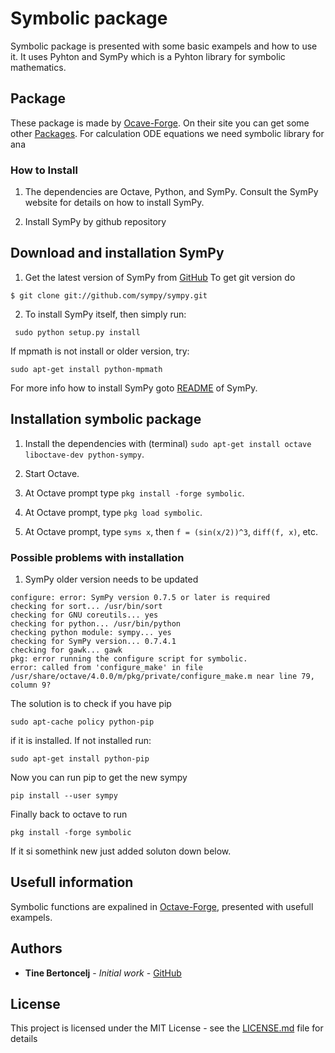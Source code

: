 # Symbolic package

Symbolic package is presented with some basic exampels and how to use it. It uses Pyhton and SymPy which is a Pyhton library for symbolic mathematics. 

## Package

These package is made by [Ocave-Forge](https://octave.sourceforge.io/index.php). On their site you can get some other [Packages](https://octave.sourceforge.io/packages.php). For calculation ODE equations we need symbolic library for ana

### How to Install


1.  The dependencies are Octave, Python, and SymPy.  Consult the SymPy
    website for details on how to install SymPy.

2.  Install SymPy by github repository

Download and installation SymPy
--------

1. Get the latest version of SymPy from [GitHub](https://pypi.python.org/pypi/sympy/) To get git version do
```
$ git clone git://github.com/sympy/sympy.git
```
2. To install SymPy itself, then simply run:
```
 sudo python setup.py install
```
If mpmath is not install or older version, try:
```
sudo apt-get install python-mpmath
```
For more info how to install SymPy goto [README](https://github.com/sympy/sympy/blob/master/README.rst) of SymPy.

Installation symbolic package
-------

1.  Install the dependencies with (terminal)
    `sudo apt-get install octave liboctave-dev python-sympy`.

2.  Start Octave.

3.  At Octave prompt type `pkg install -forge symbolic`.

4.  At Octave prompt, type `pkg load symbolic`.

5.  At Octave prompt, type `syms x`, then `f = (sin(x/2))^3`,
    `diff(f, x)`, etc.

### Possible problems with installation

1. SymPy older version needs to be updated 
```
configure: error: SymPy version 0.7.5 or later is required
checking for sort... /usr/bin/sort
checking for GNU coreutils... yes
checking for python... /usr/bin/python
checking python module: sympy... yes
checking for SymPy version... 0.7.4.1
checking for gawk... gawk
pkg: error running the configure script for symbolic.
error: called from 'configure_make' in file /usr/share/octave/4.0.0/m/pkg/private/configure_make.m near line 79, column 9? 
```
The solution is to check if you have pip

```
sudo apt-cache policy python-pip
```
if it is installed. If not installed run:

```
sudo apt-get install python-pip
```
Now you can run pip to get the new sympy

```
pip install --user sympy
```
Finally back to octave to run
```
pkg install -forge symbolic
```

If it si somethink new just added soluton down below.

## Usefull information

Symbolic functions are expalined in [Octave-Forge](https://octave.sourceforge.io/symbolic/function/@sym/sym.html), presented with usefull exampels.


## Authors

* **Tine Bertoncelj** - *Initial work* - [GitHub](https://github.com/bertoncelj)


## License

This project is licensed under the MIT License - see the [LICENSE.md](LICENSE.md) file for details


